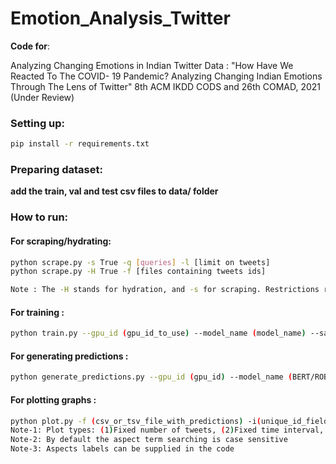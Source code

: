 # Emotion_Analysis_Twitter
**Code for**: 

Analyzing Changing Emotions in Indian Twitter Data :  "How Have We Reacted To The COVID- 19 Pandemic? Analyzing Changing Indian Emotions Through The Lens of Twitter" 8th ACM IKDD CODS and 26th COMAD, 2021 (Under Review)

### Setting up:

```bash
pip install -r requirements.txt
```

### Preparing dataset:

**add the train, val and test csv files to data/ folder**

### How to run:

#### For scraping/hydrating:
```bash
python scrape.py -s True -q [queries] -l [limit on tweets]  
python scrape.py -H True -f [files containing tweets ids]

Note : The -H stands for hydration, and -s for scraping. Restrictions related to coordinates, time intervals, can be modified directly in the script.
```

#### For training :
```bash
python train.py --gpu_id (gpu_id_to_use) --model_name (model_name) --save_dir (path to save dir) -- dataset (path to dataset) --use_empath (y/n) --lr (learning rate) --batch_size (batch_size) --save_policy (criterion_for_saving_policy) --activation (activation fn) --optim (optimizer) --l2 (y/n) --wd (weight_decay) --use_scheduler (use) --use_dropout (y/n) --bert_dropout (dropout value) --epochs (num_epochs) --seed (seed)
```

#### For generating predictions :
```bash
python generate_predictions.py --gpu_id (gpu_id) --model_name (BERT/ROBERTA) --model_path (path to saved model) --output_path (path to save dir) --data (path to dir containing hydrated csv) --use_empath (y/n) --activation (tanh/bce)
```
#### For plotting graphs :
```bash
python plot.py -f (csv_or_tsv_file_with_predictions) -i(unique_id_field) -d(date_field) -e(field_with_emotion_predictions) -b(text_field) -l(boolean_flag_for_leap_year) -t(timestep_for_type_2) -c(chunk_size_for_type_1) -a(address_of_aspect_file)
Note-1: Plot types: (1)Fixed number of tweets, (2)Fixed time interval, (3)Aspect mentions (for fixed number of tweets out of the total)  
Note-2: By default the aspect term searching is case sensitive
Note-3: Aspects labels can be supplied in the code
```
